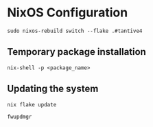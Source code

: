 # NixOS Configuration

`sudo nixos-rebuild switch --flake .#tantive4`

## Temporary package installation
`nix-shell -p <package_name>`

## Updating the system
`nix flake update`

`fwupdmgr`


